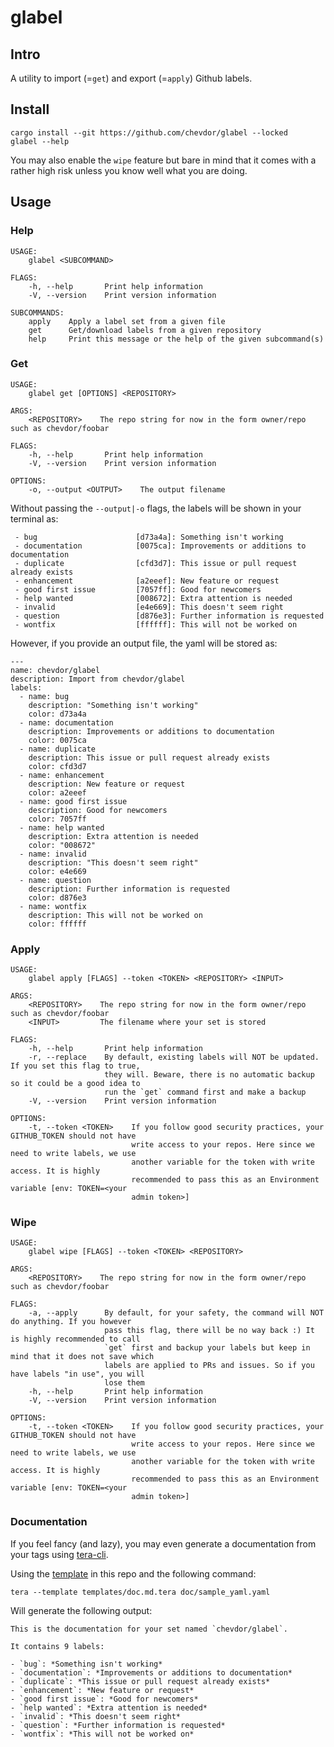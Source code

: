 # glabel

## Intro

A utility to import (=`get`) and export (=`apply`) Github labels.

## Install

    cargo install --git https://github.com/chevdor/glabel --locked
    glabel --help

You may also enable the `wipe` feature but bare in mind that it comes with a rather high risk unless you know well what you are doing.

## Usage

### Help

    USAGE:
        glabel <SUBCOMMAND>

    FLAGS:
        -h, --help       Print help information
        -V, --version    Print version information

    SUBCOMMANDS:
        apply    Apply a label set from a given file
        get      Get/download labels from a given repository
        help     Print this message or the help of the given subcommand(s)

### Get

    USAGE:
        glabel get [OPTIONS] <REPOSITORY>

    ARGS:
        <REPOSITORY>    The repo string for now in the form owner/repo such as chevdor/foobar

    FLAGS:
        -h, --help       Print help information
        -V, --version    Print version information

    OPTIONS:
        -o, --output <OUTPUT>    The output filename

Without passing the `--output|-o` flags, the labels will be shown in your terminal as:

     - bug                      [d73a4a]: Something isn't working
     - documentation            [0075ca]: Improvements or additions to documentation
     - duplicate                [cfd3d7]: This issue or pull request already exists
     - enhancement              [a2eeef]: New feature or request
     - good first issue         [7057ff]: Good for newcomers
     - help wanted              [008672]: Extra attention is needed
     - invalid                  [e4e669]: This doesn't seem right
     - question                 [d876e3]: Further information is requested
     - wontfix                  [ffffff]: This will not be worked on

However, if you provide an output file, the yaml will be stored as:

    ---
    name: chevdor/glabel
    description: Import from chevdor/glabel
    labels:
      - name: bug
        description: "Something isn't working"
        color: d73a4a
      - name: documentation
        description: Improvements or additions to documentation
        color: 0075ca
      - name: duplicate
        description: This issue or pull request already exists
        color: cfd3d7
      - name: enhancement
        description: New feature or request
        color: a2eeef
      - name: good first issue
        description: Good for newcomers
        color: 7057ff
      - name: help wanted
        description: Extra attention is needed
        color: "008672"
      - name: invalid
        description: "This doesn't seem right"
        color: e4e669
      - name: question
        description: Further information is requested
        color: d876e3
      - name: wontfix
        description: This will not be worked on
        color: ffffff

### Apply

    USAGE:
        glabel apply [FLAGS] --token <TOKEN> <REPOSITORY> <INPUT>

    ARGS:
        <REPOSITORY>    The repo string for now in the form owner/repo such as chevdor/foobar
        <INPUT>         The filename where your set is stored

    FLAGS:
        -h, --help       Print help information
        -r, --replace    By default, existing labels will NOT be updated. If you set this flag to true,
                         they will. Beware, there is no automatic backup so it could be a good idea to
                         run the `get` command first and make a backup
        -V, --version    Print version information

    OPTIONS:
        -t, --token <TOKEN>    If you follow good security practices, your GITHUB_TOKEN should not have
                               write access to your repos. Here since we need to write labels, we use
                               another variable for the token with write access. It is highly
                               recommended to pass this as an Environment variable [env: TOKEN=<your
                               admin token>]

### Wipe

    USAGE:
        glabel wipe [FLAGS] --token <TOKEN> <REPOSITORY>

    ARGS:
        <REPOSITORY>    The repo string for now in the form owner/repo such as chevdor/foobar

    FLAGS:
        -a, --apply      By default, for your safety, the command will NOT do anything. If you however
                         pass this flag, there will be no way back :) It is highly recommended to call
                         `get` first and backup your labels but keep in mind that it does not save which
                         labels are applied to PRs and issues. So if you have labels "in use", you will
                         lose them
        -h, --help       Print help information
        -V, --version    Print version information

    OPTIONS:
        -t, --token <TOKEN>    If you follow good security practices, your GITHUB_TOKEN should not have
                               write access to your repos. Here since we need to write labels, we use
                               another variable for the token with write access. It is highly
                               recommended to pass this as an Environment variable [env: TOKEN=<your
                               admin token>]

### Documentation

If you feel fancy (and lazy), you may even generate a documentation from your tags using [tera-cli](https://github.com/chevdor/tera-cli).

Using the [template](templates/doc.md.tera) in this repo and the following command:

    tera --template templates/doc.md.tera doc/sample_yaml.yaml

Will generate the following output:

    This is the documentation for your set named `chevdor/glabel`.

    It contains 9 labels:

    - `bug`: *Something isn't working*
    - `documentation`: *Improvements or additions to documentation*
    - `duplicate`: *This issue or pull request already exists*
    - `enhancement`: *New feature or request*
    - `good first issue`: *Good for newcomers*
    - `help wanted`: *Extra attention is needed*
    - `invalid`: *This doesn't seem right*
    - `question`: *Further information is requested*
    - `wontfix`: *This will not be worked on*
